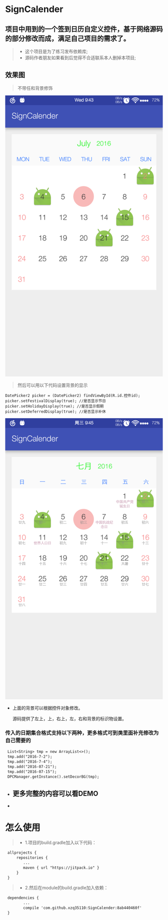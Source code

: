 # SignCalender
## 项目中用到的一个签到日历自定义控件，基于网络源码的部分修改而成，满足自己项目的需求了。

> * 这个项目是为了练习发布依赖库;
> * 源码作者朋友如果看到后觉得不合适联系本人删掉本项目;


## 效果图

>不带任和背景修饰

![](img/Screenshot_20160706-214332.png)


>然后可以用以下代码设置背景的显示

	DatePicker2 picker = (DatePicker2) findViewById(R.id.控件id);
	picker.setFestivalDisplay(true); //是否显示节日
	picker.setHolidayDisplay(true); //是否显示假期
	picker.setDeferredDisplay(true); //是否显示补休

![](img/Screenshot_20160706-214553.png)

* 上面的背景可以根据控件对象修改。

	源码提供了左上，上，右上，左，右和背景的标识物设置。

### 传入的日期集合格式支持以下两种，更多格式可到类里面补充修改为自己需要的

	 List<String> tmp = new ArrayList<>();
	 tmp.add("2016-7-2");
	 tmp.add("2016-7-4");
	 tmp.add("2016-07-21");
	 tmp.add("2016-07-15");
	 DPCManager.getInstance().setDecorBG(tmp);



* ## 更多完整的内容可以看DEMO
*

# 怎么使用
> * 1.项目的build.gradle加入以下代码：

	 allprojects {
		 repositories {
			...
			maven { url "https://jitpack.io" }
		 }
	 }

> * 2.然后在module的build.gradle加入依赖：

	 dependencies {
			...
			compile 'com.github.xzq35110:SignCalender:8ab440460f'
	 }

